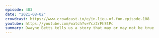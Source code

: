 ```yaml
---
episode: 483
date: "2021-08-02"
crowdcast: https://www.crowdcast.io/e/in-lieu-of-fun-episode-108
youtube: https://youtube.com/watch?v=Ycz2rFhEtPc
summary: Dwayne Betts tells us a story that may or may not be true
---
```

